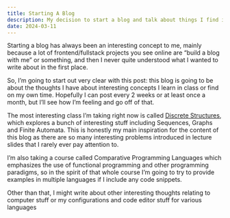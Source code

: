 ```yaml
---
title: Starting A Blog
description: My decision to start a blog and talk about things I find interesting.
date: 2024-03-11
---
```

Starting a blog has always been an interesting concept to me, mainly because a lot of frontend/fullstack projects you see online are “build a blog with me” or something, and then I never quite understood what I wanted to write about in the first place. 

So, I’m going to start out very clear with this post: this blog is going to be about the thoughts I have about interesting concepts I learn in class or find on my own time. Hopefully I can post every 2 weeks or at least once a month, but I’ll see how I’m feeling and go off of that.

The most interesting class I’m taking right now is called [Discrete Structures](https://www.cs.ryerson.ca/~cps420/), which explores a bunch of interesting stuff including Sequences, Graphs and Finite Automata. This is honestly my main inspiration for the content of this blog as there are so many interesting problems introduced in lecture slides that I rarely ever pay attention to.

I’m also taking a course called Comparative Programming Languages which emphasizes the use of functional programming and other programming paradigms, so in the spirit of that whole course I’m going to try to provide examples in multiple languages if I include any code snippets.

Other than that, I might write about other interesting thoughts relating to computer stuff or my configurations and code editor stuff for various languages